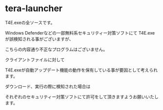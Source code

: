 # tera-launcher
T4E.exeの全ソースです。


Windows Defenderなどの一部無料系セキュリティー対策ソフトにて
T4E.exeが誤検知される事がございますが、

こちらの内容通り不正なプログラムはございません。

クライアントファイルに対して

T4E.exeが自動アップデート機能の動作を保有している事が要因として考えられます。

ダウンロード、実行の際に検知された場合は

それぞれのセキュリティー対策ソフトにて許可をして頂きますようお願いいたします。

